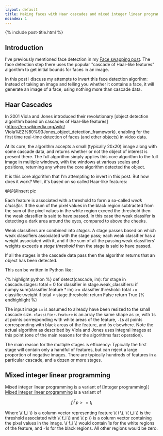 ```yaml
---
layout: default
title: Making faces with Haar cascades and mixed integer linear programming
noindex: 1
---
```


{% include post-title.html %}

## Introduction

I've previously mentioned face detection in my [Face swapping
post](/2015/07/28/switching-eds-with-python/). The face detection step there
uses the popular "cascade of Haar-like features" algorithm to get initial
bounds for faces in an image.

In this post I discuss my attempts to invert this face detection algorihm:
Instead of taking an image and telling you whether it contains a face, it will
generate an image of a face, using nothing more than cascade data.

## Haar Cascades

In 2001 Viola and Jones introduced their revolutionary [object detection
algorithm based on cascades of Haar-like
features](https://en.wikipedia.org/wiki/
Viola%E2%80%93Jones_object_detection_framework), enabling for the first time
real-time detection of faces (and other objects) in video data.

At its core, the algorithm accepts a small (typically 20x20) image along with
some cascade data, and returns whether or not the object of interest is present
there.  The full algorithm simply applies this core algorithm to the full
image in multiple windows, with the windows at various scales and positions,
returning any where the core algorithm detected the object.

It is this core algorithm that I'm attempting to invert in this post. But how
does it work? Well, it's based on so called Haar-like features:

@@@Insert pic

Each feature is associated with a threshold to form a so-called *weak
classifer*.  If the sum of the pixel values in the black region subtracted 
from the sum of the pixel values in the white region exceed the threshold then
the weak classifier is said to have passed. In this case the weak classifer is
detecting a dark area around the eyes, compared to above the cheeks.

Weak classifiers are combined into *stages*. A stage passes based on which
weak classifiers associated with the stage pass; each weak classifier has a
weight associated with it, and if the sum of all the passing weak classifiers'
weights exceeds a *stage threshold* then the stage is said to have passed.

If all the stages in the cascade data pass then the algorithm returns that an
object has been detected.

This can be written in Python like:

{% highlight python %}
def detect(cascade, im):
    for stage in cascade.stages:
        total = 0
        for classifier in stage.weak_classifiers:
            if numpy.sum(classifier.feature * im) >= classifier.threshold:
                total += classifier.weight
        if total < stage.threshold:
            return False
    return True 
{% endhighlight %}

The input image `im` is assumed to already have been resized to the small
cascade size.  `classifier.feature` is an array the same shape as `im`, with
`1`s at points corresponding with white areas of the feature, `-1`s at points
corresponding with black areas of the feature, and `0`s elsewhere.  Note the
actual algorithm as described by Viola and Jones uses integral images at this
point (one of the main reasons for the algorithms fast operation).

The main reason for the multiple stages is efficiency: Typically the first
stage will contain only a handful of features, but can reject a large
proportion of negative images. There are typically hundreds of features in a
particular cascade, and a dozen or more stages.


## Mixed integer linear programming

Mixed integer linear programming is a variant of [Integer programming](
[Mixed integer linear
programming](https://en.wikipedia.org/wiki/Integer_programming) is a variant of 

$$ f_i^T p >= t_i $$ 

Where \\( f_i \\) is a column vector representing feature \\( i \\), \\( t_i
\\) is the threshold associated with \\( f_i \\) and \\( p \\) is a column 
vector containing the pixel values in the image. \\( f_i \\) would contain 1s
for the white regions of the feature, and -1s for the black regions. All other
regions would be zero.


